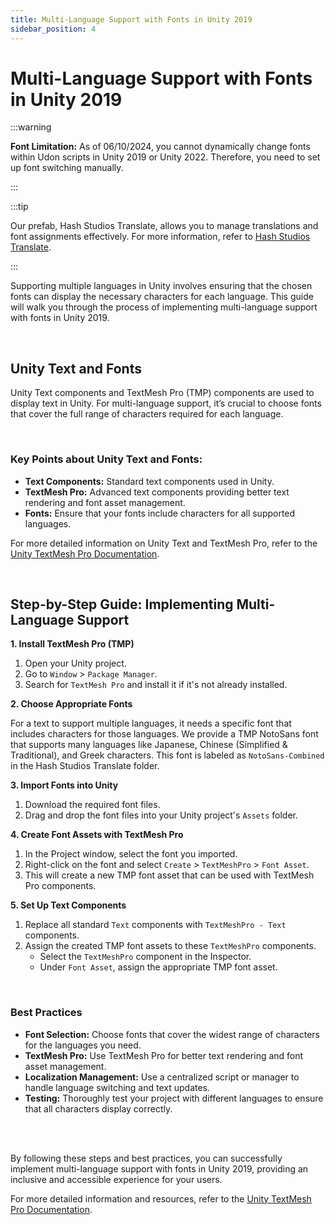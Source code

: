 ```yaml
---
title: Multi-Language Support with Fonts in Unity 2019
sidebar_position: 4
---
```


# Multi-Language Support with Fonts in Unity 2019

:::warning

**Font Limitation:** As of 06/10/2024, you cannot dynamically change fonts within Udon scripts in Unity 2019 or Unity 2022. Therefore, you need to set up font switching manually.

:::

:::tip 

Our prefab, Hash Studios Translate, allows you to manage translations and font assignments effectively. For more information, refer to [Hash Studios Translate](https://hashstudiosllc.com/hashstudiostranslate).

:::

Supporting multiple languages in Unity involves ensuring that the chosen fonts can display the necessary characters for each language. This guide will walk you through the process of implementing multi-language support with fonts in Unity 2019.

<br/>

## Unity Text and Fonts

Unity Text components and TextMesh Pro (TMP) components are used to display text in Unity. For multi-language support, it’s crucial to choose fonts that cover the full range of characters required for each language.

<br/>

### Key Points about Unity Text and Fonts:

- **Text Components:** Standard text components used in Unity.
- **TextMesh Pro:** Advanced text components providing better text rendering and font asset management.
- **Fonts:** Ensure that your fonts include characters for all supported languages.

For more detailed information on Unity Text and TextMesh Pro, refer to the [Unity TextMesh Pro Documentation](https://docs.unity3d.com/Packages/com.unity.textmeshpro@2.1/manual/index.html).

<br/>

## Step-by-Step Guide: Implementing Multi-Language Support

**1. Install TextMesh Pro (TMP)**

1. Open your Unity project.
2. Go to `Window` > `Package Manager`.
3. Search for `TextMesh Pro` and install it if it's not already installed.

**2. Choose Appropriate Fonts**

For a text to support multiple languages, it needs a specific font that includes characters for those languages. We provide a TMP NotoSans font that supports many languages like Japanese, Chinese (Simplified & Traditional), and Greek characters. This font is labeled as `NotoSans-Combined` in the Hash Studios Translate folder.

**3. Import Fonts into Unity**

1. Download the required font files.
2. Drag and drop the font files into your Unity project's `Assets` folder.

**4. Create Font Assets with TextMesh Pro**

1. In the Project window, select the font you imported.
2. Right-click on the font and select `Create` > `TextMeshPro` > `Font Asset`.
3. This will create a new TMP font asset that can be used with TextMesh Pro components.

**5. Set Up Text Components**

1. Replace all standard `Text` components with `TextMeshPro - Text` components.
2. Assign the created TMP font assets to these `TextMeshPro` components.
   - Select the `TextMeshPro` component in the Inspector.
   - Under `Font Asset`, assign the appropriate TMP font asset.

<br/>

### Best Practices

- **Font Selection:** Choose fonts that cover the widest range of characters for the languages you need.
- **TextMesh Pro:** Use TextMesh Pro for better text rendering and font asset management.
- **Localization Management:** Use a centralized script or manager to handle language switching and text updates.
- **Testing:** Thoroughly test your project with different languages to ensure that all characters display correctly.

<br/><br/>

By following these steps and best practices, you can successfully implement multi-language support with fonts in Unity 2019, providing an inclusive and accessible experience for your users.

For more detailed information and resources, refer to the [Unity TextMesh Pro Documentation](https://docs.unity3d.com/Packages/com.unity.textmeshpro@2.1/manual/index.html).
